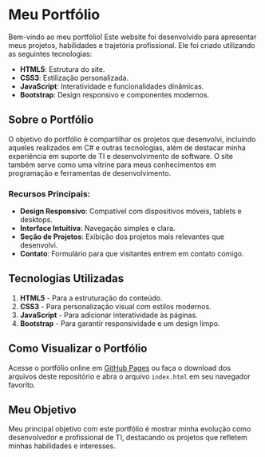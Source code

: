 # Meu Portfólio

Bem-vindo ao meu portfólio! Este website foi desenvolvido para apresentar meus projetos, habilidades e trajetória profissional. Ele foi criado utilizando as seguintes tecnologias:

- **HTML5**: Estrutura do site.
- **CSS3**: Estilização personalizada.
- **JavaScript**: Interatividade e funcionalidades dinâmicas.
- **Bootstrap**: Design responsivo e componentes modernos.

## Sobre o Portfólio

O objetivo do portfólio é compartilhar os projetos que desenvolvi, incluindo aqueles realizados em C# e outras tecnologias, além de destacar minha experiência em suporte de TI e desenvolvimento de software. O site também serve como uma vitrine para meus conhecimentos em programação e ferramentas de desenvolvimento.

### Recursos Principais:
- **Design Responsivo**: Compatível com dispositivos móveis, tablets e desktops.
- **Interface Intuitiva**: Navegação simples e clara.
- **Seção de Projetos**: Exibição dos projetos mais relevantes que desenvolvi.
- **Contato**: Formulário para que visitantes entrem em contato comigo.

## Tecnologias Utilizadas

1. **HTML5** - Para a estruturação do conteúdo.
2. **CSS3** - Para personalização visual com estilos modernos.
3. **JavaScript** - Para adicionar interatividade às páginas.
4. **Bootstrap** - Para garantir responsividade e um design limpo.

## Como Visualizar o Portfólio

Acesse o portfólio online em [GitHub Pages](https://alencarrgabriel.github.io/) ou faça o download dos arquivos deste repositório e abra o arquivo `index.html` em seu navegador favorito.

## Meu Objetivo

Meu principal objetivo com este portfólio é mostrar minha evolução como desenvolvedor e profissional de TI, destacando os projetos que refletem minhas habilidades e interesses.

